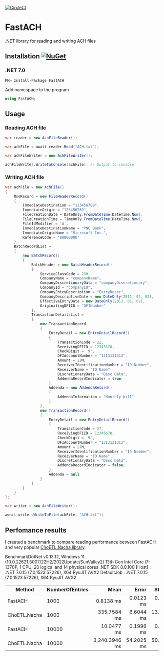 [![CircleCI](https://dl.circleci.com/status-badge/img/circleci/WCT5H9fXuyQcpJQ1Sfb13U/BoxnGAvKKRXYvq1VrtDyaF/tree/master.svg?style=shield&circle-token=253f4e8ac4b2923770cf508b09a77ce98e8ff63e)](https://dl.circleci.com/status-badge/redirect/circleci/WCT5H9fXuyQcpJQ1Sfb13U/BoxnGAvKKRXYvq1VrtDyaF/tree/master)

# FastACH
.NET library for reading and writing ACH files

## Installation [![NuGet](https://img.shields.io/nuget/v/FastACH.svg)](https://www.nuget.org/packages/FastACH/)

### .NET 7.0
	PM> Install-Package FastACH

Add namespace to the program

``` csharp
using FastACH;
```

## Usage

### Reading ACH file
``` csharp
var reader = new AchFileReader();

var achFile = await reader.Read("ACH.txt");

var achFileWriter = new AchFileWriter();

achFileWriter.WriteToConsole(achFile); // Output to console
```

### Writing ACH file
``` csharp
var achFile = new AchFile()
{
    OneRecord = new FileHeaderRecord()
    {
        ImmediateDestination = "123456789",
        ImmediateOrigin = "123456789",
        FileCreationDate = DateOnly.FromDateTime(DateTime.Now),
        FileCreationTime = TimeOnly.FromDateTime(DateTime.Now),
        FileIdModifier = 'A',
        ImmediateDestinationName = "PNC Bank",
        ImmediateOriginName = "Microsoft Inc.",
        ReferenceCode = "00000000"
    },
    BatchRecordList =
    {
        new BatchRecord()
        {
            BatchHeader = new BatchHeaderRecord()
            {
                ServiceClassCode = 200,
                CompanyName = "companyName",
                CompanyDiscretionaryData = "companyDiscretionary",
                CompanyId = "companyID",
                CompanyEntryDescription = "EntryDescr",
                CompanyDescriptiveDate = new DateOnly(2011, 02, 03),
                EffectiveEntryDate = new DateOnly(2011, 01, 02),
                OriginatingDFIID = "DFINumber"
            },
            TransactionDetailsList =
            {
                new TransactionRecord
                {
                    EntryDetail = new EntryDetailRecord()
                    {
                        TransactionCode = 22,
                        ReceivingDFIID = 12345678,
                        CheckDigit = '9',
                        DFIAccountNumber = "1313131313",
                        Amount = 22M,
                        ReceiverIdentificationNumber = "ID Number",
                        ReceiverName = "ID Name",
                        DiscretionaryData = "Desc Data",
                        AddendaRecordIndicator = true,
                    },
                    Addenda = new AddendaRecord()
                    {
                        AddendaInformation = "Monthly bill"
                    }
                },
                new TransactionRecord()
                {
                    EntryDetail = new EntryDetailRecord()
                    {
                        TransactionCode = 27,
                        ReceivingDFIID = 12345678,
                        CheckDigit = '9',
                        DFIAccountNumber = "1313131313",
                        Amount = 27M,
                        ReceiverIdentificationNumber = "ID Number",
                        ReceiverName = "ID Name",
                        DiscretionaryData = "Desc Data",
                        AddendaRecordIndicator = false,
                    },
                    Addenda = null
                }
            }
        }
    }
};

var writer = new AchFileWriter();

await writer.WriteToFile(achFile, "ACH.txt");
```

## Perfomance results

I created a benchmark to compare reading performance between FastACH and very popular [ChoETL.Nacha library](https://github.com/Cinchoo/ChoETL.NACHA).

BenchmarkDotNet v0.13.12, Windows 11 (10.0.22621.3007/22H2/2022Update/SunValley2)
13th Gen Intel Core i7-1370P, 1 CPU, 20 logical and 14 physical cores
.NET SDK 8.0.100
  [Host]     : .NET 7.0.15 (7.0.1523.57226), X64 RyuJIT AVX2
  DefaultJob : .NET 7.0.15 (7.0.1523.57226), X64 RyuJIT AVX2


| Method       | NumberOfEntries | Mean          | Error      | StdDev     |
|------------- |---------------- |--------------:|-----------:|-----------:|
| FastACH      | 1000            |     0.8138 ms |  0.0123 ms |  0.0109 ms |
| ChoETL.Nacha | 1000            |   335.7584 ms |  6.6044 ms | 13.1896 ms |
| FastACH      | 10000           |    10.0477 ms |  0.1996 ms |  0.4505 ms |
| ChoETL.Nacha | 10000           | 3,240.3946 ms | 54.2025 ms | 50.7010 ms |